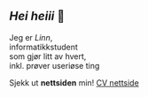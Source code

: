 ## _Hei heiii_ 👋

Jeg er _Linn_,  
informatikkstudent  
som gjør litt av hvert,  
inkl. prøver useriøse ting

Sjekk ut **nettsiden** min! [CV nettside](https://linn-s-h.github.io/)

